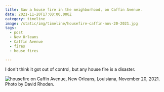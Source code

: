 ```yaml
---
title: Saw a house fire in the neighborhood, on Caffin Avenue.
date: 2021-11-20T17:00:00.000Z
category: timeline
image: /static/img/timeline/housefire-caffin-nov-20-2021.jpg
tags:
  - post 
  - New Orleans
  - Caffin Avenue
  - fires
  - house fires

---
```


I don't think it got out of control, but any house fire is a disaster.

![housefire on Caffin Avenue, New Orleans, Louisiana, November 20, 2021. Photo by David Rhoden.](/static/img/timeline/housefire-caffin-nov-20-2021.jpg)